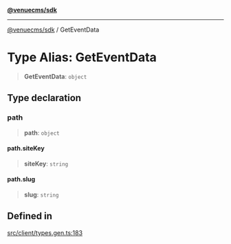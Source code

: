 [**@venuecms/sdk**](../README.md)

***

[@venuecms/sdk](../README.md) / GetEventData

# Type Alias: GetEventData

> **GetEventData**: `object`

## Type declaration

### path

> **path**: `object`

#### path.siteKey

> **siteKey**: `string`

#### path.slug

> **slug**: `string`

## Defined in

[src/client/types.gen.ts:183](https://github.com/venuecms/sdk/blob/7823693df03580df710c62ba3b43e869f9979148/src/client/types.gen.ts#L183)
